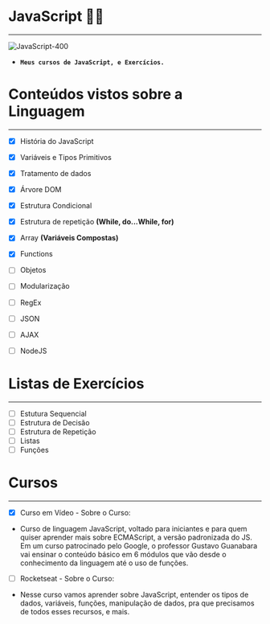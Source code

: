 # JavaScript 🤟🚀
*** 
![JavaScript-400](https://user-images.githubusercontent.com/88351614/131900089-cae6b31f-41e9-46b5-9912-6ec1775c4e8d.png)

* **`Meus cursos de JavaScript, e Exercícios.`**

# Conteúdos vistos sobre a Linguagem
***
- [x] História do JavaScript 
- [x] Variáveis e Tipos Primitivos
- [x] Tratamento de dados 
- [x] Árvore DOM 
- [x] Estrutura Condicional
- [x] Estrutura de repetição **(While, do...While, for)**
- [x] Array **(Variáveis Compostas)**
- [x] Functions
- [ ] Objetos
- [ ] Modularização
- [ ] RegEx
- [ ] JSON
- [ ] AJAX
- [ ] NodeJS


# Listas de Exercícios
***
- [ ] Estutura Sequencial
- [ ] Estrutura de Decisão
- [ ] Estrutura de Repetição
- [ ] Listas
- [ ] Funções

# Cursos
***
- [x] Curso em Vídeo - Sobre o Curso:
* Curso de linguagem JavaScript, voltado para iniciantes e para quem quiser aprender mais sobre ECMAScript, a versão padronizada do JS. Em um curso patrocinado pelo Google, o professor Gustavo Guanabara vai ensinar o conteúdo básico em 6 módulos que vão desde o conhecimento da linguagem até o uso de funções.
- [ ] Rocketseat - Sobre o Curso:
* Nesse curso vamos aprender sobre JavaScript, entender os tipos de dados, variáveis, funções, manipulação de dados, pra que precisamos de todos esses recursos, e mais.
